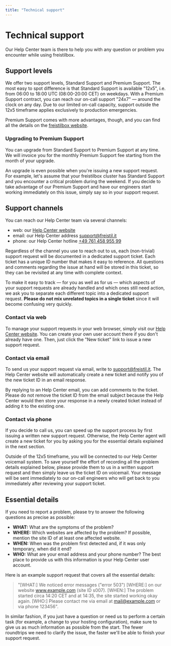 ```yaml
---
title: "Technical support"
---
```


# Technical support

Our Help Center team is there to help you with any question or problem you encounter while using freistilbox.


## Support levels

We offer two support levels, Standard Support and Premium Support. The most easy to spot difference is that Standard Support is available "12x5", i.e. from 06:00 to 18:00 UTC (08:00-20:00 CET) on weekdays. With a Premium Support contract, you can reach our on-call support "24x7" — around the clock on any day. Due to our limited on-call capacity, support outside the 12x5 timeframe applies exclusively to production emergencies.

Premium Support comes with more advantages, though, and you can find all the details on the [freistilbox website](http://www.freistilbox.com/support-levels/).


### Upgrading to Premium Support

You can upgrade from Standard Support to Premium Support at any time. We will invoice you for the monthly Premium Support fee starting from the month of your upgrade.

An upgrade is even possible when you're issuing a new support request. For example, let's assume that your freistilbox cluster has Standard Support and you encounter a critical problem during the weekend. If you decide to take advantage of our Premium Support and have our engineers start working immediately on this issue, simply say so in your support request.


## Support channels

You can reach our Help Center team via several channels:

* web: our [Help Center website](http://freistil.zendesk.com)
* email: our Help Center address [support@freistil.it](mailto:support@freistil.it)
* phone: our Help Center hotline [+49 761 458 955 99](tel://+4976145895599)

Regardless of the channel you use to reach out to us, each (non-trivial) support request will be documented in a dedicated support ticket. Each ticket has a unique ID number that makes it easy to reference. All questions and comments regarding the issue at hand will be stored in this ticket, so they can be revisited at any time with complete context.

To make it easy to track — for you as well as for us — which aspects of your support requests are already handled and which ones still need action, we ask you to separate each different topic into a dedicated support request. **Please do not mix unrelated topics in a single ticket** since it will become confusing very quickly.


### Contact via web

To manage your support requests in your web browser, simply visit our [Help Center website](http://freistil.zendesk.com). You can create your own user account there if you don't already have one. Then, just click the "New ticket" link to issue a new support request.


### Contact via email

To send us your support request via email, write to [support@freistil.it](mailto:support@freistil.it). The Help Center website will automatically create a new ticket and notify you of the new ticket ID in an email response.

By replying to an Help Center email, you can add comments to the ticket. Please do not remove the ticket ID from the email subject because the Help Center would then store your response in a newly created ticket instead of adding it to the existing one.


### Contact via phone

If you decide to call us, you can speed up the support process by first issuing a written new support request. Otherwise, the Help Center agent will create a new ticket for you by asking you for the essential details explained in the next section.

Outside of the 12x5 timeframe, you will be connected to our Help Center voicemail system. To save yourself the effort of recording all the problem details explained below, please provide them to us in a written support request and then simply leave us the ticket ID on voicemail. Your message will be sent immediately to our on-call engineers who will get back to you immediately after reviewing your support ticket.


## Essential details

If you need to report a problem, please try to answer the following questions as precise as possible:

* **WHAT:** What are the symptoms of the problem?
* **WHERE:** Which websites are affected by the problem? If possible, mention the site ID of at least one affected website.
* **WHEN:** When was the problem first detected and, if it was only temporary, when did it end?
* **WHO:** What are your email address and your phone number? The best place to provide us with this information is your Help Center user account.

Here is an example support request that covers all the essential details:

>"[WHAT:] We noticed error messages ("error 503") [WHERE:] on our website www.example.com (site ID s007). [WHEN:] The problem started circa 14:20 CET and at 14:35, the site started working okay again. [WHO:] Please contact me via email at mail@example.com or via phone 123456".

In similar fashion, if you just have a question or need us to perform a certain task (for example, a change to your hosting configuration), make sure to give us as much information as possible from the start. The fewer roundtrips we need to clarify the issue, the faster we'll be able to finish your support request.
